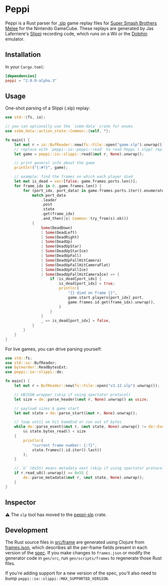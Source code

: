 # Peppi

Peppi is a Rust parser for [.slp](https://github.com/project-slippi/slippi-wiki/blob/master/SPEC.md) game replay files for [Super Smash Brothers Melee](https://en.wikipedia.org/wiki/Super_Smash_Bros._Melee) for the Nintendo GameCube. These replays are generated by Jas Laferriere's [Slippi](https://github.com/JLaferri/project-slippi) recording code, which runs on a Wii or the [Dolphin](https://dolphin-emu.org/) emulator.

## Installation

In your `Cargo.toml`:

```toml
[dependencies]
peppi = "2.0.0-alpha.3"
```

## Usage

One-shot parsing of a Slippi (.slp) replay:

```rust
use std::{fs, io};

// you can optionally use the `ssbm-data` crate for enums
use ssbm_data::action_state::Common::{self, *};

fn main() {
    let mut r = io::BufReader::new(fs::File::open("game.slp").unwrap());
    // replace with `peppi::io::peppi::read` to read Peppi (.slpp) replays
    let game = peppi::io::slippi::read(&mut r, None).unwrap();

    // print general info about the game
    println!("{:#?}", game);

    // example: find the frames on which each player died
    let mut is_dead = vec![false; game.frames.ports.len()];
    for frame_idx in 0..game.frames.len() {
        for (port_idx, port_data) in game.frames.ports.iter().enumerate() {
            match port_data
                .leader
                .post
                .state
                .get(frame_idx)
                .and_then(|s| Common::try_from(s).ok())
            {
                Some(DeadDown)
                | Some(DeadLeft)
                | Some(DeadRight)
                | Some(DeadUp)
                | Some(DeadUpStar)
                | Some(DeadUpStarIce)
                | Some(DeadUpFall)
                | Some(DeadUpFallHitCamera)
                | Some(DeadUpFallHitCameraFlat)
                | Some(DeadUpFallIce)
                | Some(DeadUpFallHitCameraIce) => {
                    if !is_dead[port_idx] {
                        is_dead[port_idx] = true;
                        println!(
                            "{} died on frame {}",
                            game.start.players[port_idx].port,
                            game.frames.id.get(frame_idx).unwrap(),
                        )
                    }
                }
                _ => is_dead[port_idx] = false,
            }
        }
    }
}
```

For live games, you can drive parsing yourself:

```rust
use std::fs;
use std::io::BufReader;
use byteorder::ReadBytesExt;
use peppi::io::slippi::de;

fn main() {
    let mut r = BufReader::new(fs::File::open("v3.12.slp").unwrap());

    // UBJSON wrapper (skip if using spectator protocol)
    let size = de::parse_header(&mut r, None).unwrap() as usize;

    // payload sizes & game start
    let mut state = de::parse_start(&mut r, None).unwrap();

    // loop until we hit GameEnd or run out of bytes
    while de::parse_event(&mut r, &mut state, None).unwrap() != de::Event::GameEnd as u8
        && state.bytes_read() < size
    {
        println!(
            "current frame number: {:?}",
            state.frames().id.iter().last()
        );
    }

    // `U` (0x55) means metadata next (skip if using spectator protocol)
    if r.read_u8().unwrap() == 0x55 {
        de::parse_metadata(&mut r, &mut state, None).unwrap();
    }
}
```

## Inspector

⚠ The `slp` tool has moved to the [peppi-slp](https://github.com/hohav/peppi-slp) crate.

## Development

The Rust source files in [src/frame](src/frame) are generated using Clojure from [frames.json](gen/resources/frames.json), which describes all the per-frame fields present in each version of the [spec](https://github.com/project-slippi/slippi-wiki/blob/master/SPEC.md). If you make changes to `frames.json` or modify the generator code in `gen/src`, run `gen/scripts/frames` to regenerate those Rust files.

If you're adding support for a new version of the spec, you'll also need to bump `peppi::io::slippi::MAX_SUPPORTED_VERSION`.
